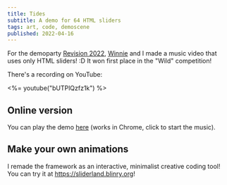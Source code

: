 ```yaml
---
title: Tides
subtitle: A demo for 64 HTML sliders
tags: art, code, demoscene
published: 2022-04-16
---
```


For the demoparty [Revision 2022](https://2022.revision-party.net), [Winnie](https://winniehell.de) and I made a music video that uses only HTML sliders! :D It won first place in the "Wild" competition!

There's a recording on YouTube:

<%= youtube("bUTPlQzfz1k") %>

## Online version

You can play the demo [here](play/) (works in Chrome, click to start the music).

## Make your own animations

I remade the framework as an interactive, minimalist creative coding tool! You can try it at <https://sliderland.blinry.org>!
